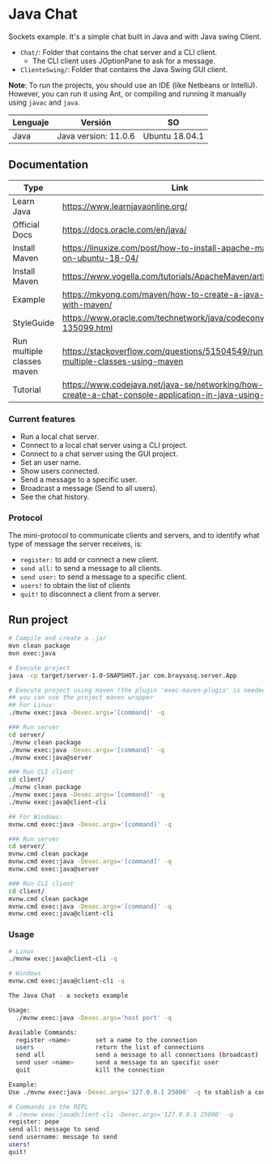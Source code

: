 # Java Chat
Sockets example. It's a simple chat built in Java and with Java swing Client.

- `Chat/`: Folder that contains the chat server and a CLI client.
  -  The CLI client uses JOptionPane to ask for a message.
- `ClienteSwing/`: Folder that contains the Java Swing GUI client.

**Note**: To run the projects, you should use an IDE (like Netbeans or IntelliJ). However, you can run it using Ant, or compiling and running it manually using `javac` and `java`.

| Lenguaje | Versión              | SO             |
| -------- | -------------------- | -------------- |
| Java     | Java version: 11.0.6 | Ubuntu 18.04.1 |

## Documentation

| Type                       | Link                                                         |
| -------------------------- | ------------------------------------------------------------ |
| Learn Java                 | https://www.learnjavaonline.org/                             |
| Official Docs              | https://docs.oracle.com/en/java/                             |
| Install Maven              | https://linuxize.com/post/how-to-install-apache-maven-on-ubuntu-18-04/ |
| Install Maven              | https://www.vogella.com/tutorials/ApacheMaven/article.html   |
| Example                    | https://mkyong.com/maven/how-to-create-a-java-project-with-maven/ |
| StyleGuide                 | https://www.oracle.com/technetwork/java/codeconventions-135099.html |
| Run multiple classes maven | https://stackoverflow.com/questions/51504549/run-multiple-classes-using-maven |
| Tutorial                   | https://www.codejava.net/java-se/networking/how-to-create-a-chat-console-application-in-java-using-socket |

### Current features
- Run a local chat server.
- Connect to a local chat server using a CLI project.
- Connect to a chat server using the GUI project.
- Set an user name.
- Show users connected.
- Send a message to a specific user.
- Broadcast a message (Send to all users).
- See the chat history.

### Protocol
The mini-protocol to communicate clients and servers, and to identify what type of message the server receives, is:
- `register:` to add or connect a new client.
- `send all:` to send a message to all clients.
- `send user:` to send a message to a specific client.
- `users!` to obtain the list of clients
- `quit!` to disconnect a client from a server.

## Run project
```bash
# Compile and create a .jar
mvn clean package
mvn exec:java

# Execute project
java -cp target/server-1.0-SNAPSHOT.jar com.brayvasq.server.App

# Execute project using maven (the plugin 'exec-maven-plugin' is needed)
## you can use the project maven wrapper
## For Linux:
./mvnw exec:java -Dexec.args='[command]' -q

### Run server
cd server/
./mvnw clean package
./mvnw exec:java -Dexec.args='[command]' -q
./mvnw exec:java@server

### Run CLI client
cd client/
./mvnw clean package
./mvnw exec:java -Dexec.args='[command]' -q
./mvnw exec:java@client-cli

## For Windows:
mvnw.cmd exec:java -Dexec.args='[command]' -q

### Run server
cd server/
mvnw.cmd clean package
mvnw.cmd exec:java -Dexec.args='[command]' -q
mvnw.cmd exec:java@server

### Run CLI client
cd client/
mvnw.cmd clean package
mvnw.cmd exec:java -Dexec.args='[command]' -q
mvnw.cmd exec:java@client-cli
```

### Usage

```bash
# Linux
./mvnw exec:java@client-cli -q

# Windows
mvnw.cmd exec:java@client-cli -q

The Java Chat - a sockets example

Usage:
  ./mvnw exec:java -Dexec.args='host port' -q

Available Commands:
  register <name>       set a name to the connection
  users                 return the list of connections
  send all              send a message to all connections (broadcast)
  send user <name>      send a message to an specific user
  quit                  kill the connection

Example:
Use ./mvnw exec:java -Dexec.args='127.0.0.1 25000' -q to stablish a connection
```

```bash
# Commands in the REPL
# ./mvnw exec:java@client-cli -Dexec.args='127.0.0.1 25000' -q
register: pepe
send all: message to send
send username: message to send
users!
quit!
```

